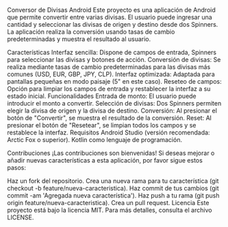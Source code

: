 Conversor de Divisas Android
Este proyecto es una aplicación de Android que permite convertir entre varias divisas. El usuario puede ingresar una cantidad y seleccionar las divisas de origen y destino desde dos Spinners. La aplicación realiza la conversión usando tasas de cambio predeterminadas y muestra el resultado al usuario.

Características
Interfaz sencilla: Dispone de campos de entrada, Spinners para seleccionar las divisas y botones de acción.
Conversión de divisas: Se realiza mediante tasas de cambio predeterminadas para las divisas más comunes (USD, EUR, GBP, JPY, CLP).
Interfaz optimizada: Adaptada para pantallas pequeñas en modo paisaje (5" en este caso).
Reseteo de campos: Opción para limpiar los campos de entrada y restablecer la interfaz a su estado inicial.
Funcionalidades
Entrada de monto: El usuario puede introducir el monto a convertir.
Selección de divisas: Dos Spinners permiten elegir la divisa de origen y la divisa de destino.
Conversión: Al presionar el botón de "Convertir", se muestra el resultado de la conversión.
Reset: Al presionar el botón de "Resetear", se limpian todos los campos y se restablece la interfaz.
Requisitos
Android Studio (versión recomendada: Arctic Fox o superior).
Kotlin como lenguaje de programación.

Contribuciones
¡Las contribuciones son bienvenidas! Si deseas mejorar o añadir nuevas características a esta aplicación, por favor sigue estos pasos:

Haz un fork del repositorio.
Crea una nueva rama para tu característica (git checkout -b feature/nueva-caracteristica).
Haz commit de tus cambios (git commit -am 'Agregada nueva característica').
Haz push a tu rama (git push origin feature/nueva-caracteristica).
Crea un pull request.
Licencia
Este proyecto está bajo la licencia MIT. Para más detalles, consulta el archivo LICENSE.
